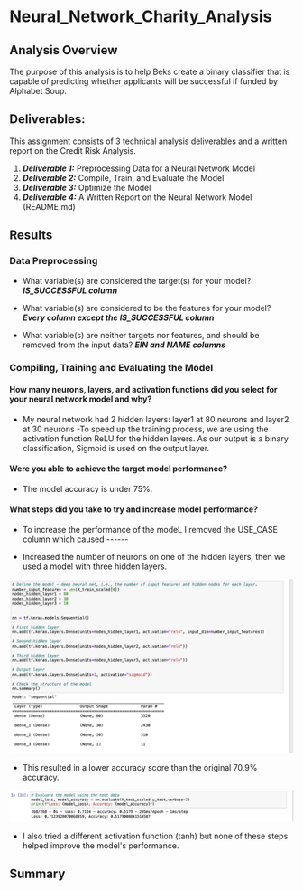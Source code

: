 # Neural_Network_Charity_Analysis

## Analysis Overview 

The purpose of this analysis is to help Beks create a binary classifier that is capable of predicting whether applicants will be successful if funded by Alphabet Soup. 

## Deliverables:
This assignment consists of 3 technical analysis deliverables and a written report on the Credit Risk Analysis. 

1. ***Deliverable 1:*** Preprocessing Data for a Neural Network Model
2. ***Deliverable 2:*** Compile, Train, and Evaluate the Model
3. ***Deliverable 3:*** Optimize the Model
4. ***Deliverable 4:*** A Written Report on the Neural Network Model (README.md)

## Results

### Data Preprocessing 

- What variable(s) are considered the target(s) for your model? ***IS_SUCCESSFUL column***

- What variable(s) are considered to be the features for your model? ***Every column except the IS_SUCCESSFUL column***

- What variable(s) are neither targets nor features, and should be removed from the input data? ***EIN and NAME columns***

### Compiling, Training and Evaluating the Model

#### How many neurons, layers, and activation functions did you select for your neural network model and why? 

- My neural network had 2 hidden layers: layer1 at 80 neurons and layer2 at 30 neurons 
-To speed up the training process, we are using the activation function ReLU for the hidden layers. As our output is a binary classification, Sigmoid is used on the output layer.

#### Were you able to achieve the target model performance?

- The model accuracy is under 75%. 

#### What steps did you take to try and increase model performance?

- To increase the performance of the modeL I removed the USE_CASE column which caused ------

- Increased the number of neurons on one of the hidden layers, then we used a model with three hidden layers.

![additional_layer_neurons.png](/Results/additional_layer_neurons.png)

- This resulted in a lower accuracy score than the original 70.9% accuracy. 

![additional_layer_neurons_accuracy.png](/Results/additional_layer_neurons_accuracy.png)

- I also tried a different activation function (tanh) but none of these steps helped improve the model's performance.


## Summary
